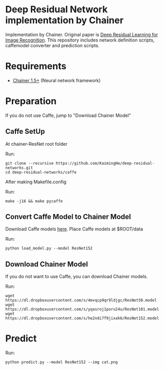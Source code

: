 Deep Residual Network implementation by Chainer
========

Implementation by Chainer. Original paper is [Deep Residual Learning for Image Recognition](http://arxiv.org/abs/1512.03385).
This repository includes network definition scripts, caffemodel converter and prediction scripts.

# Requirements

- [Chainer 1.5+](https://github.com/pfnet/chainer) (Neural network framework)


# Preparation

If you do not use Caffe, jump to "Download Chainer Model"

## Caffe SetUp

At chainer-ResNet root folder


Run:

```
git clone --recursive https://github.com/KaimingHe/deep-residual-networks.git
cd deep-residual-networks/caffe  
```
After making Makefile.config

Run:
```
make -j16 && make pycaffe
```

## Convert Caffe Model to Chainer Model

Download Caffe models [here](https://onedrive.live.com/?authkey=%21AAFW2-FVoxeVRck&id=4006CBB8476FF777%2117887&cid=4006CBB8476FF777).
Place Caffe models at $ROOT/data

Run:
```
python load_model.py --model ResNet152
```

## Download Chainer Model
If you do not want to use Caffe, you can download Chainer models.

Run:
```
wget https://dl.dropboxusercontent.com/s/4mvqcp9qr9ldjgc/ResNet50.model
wget https://dl.dropboxusercontent.com/s/yqasroj1poru24u/ResNet101.model
wget https://dl.dropboxusercontent.com/s/he2ndi7f9jixak6/ResNet152.model
```

# Predict

Run:

```
python predict.py --model ResNet152 --img cat.png
```
